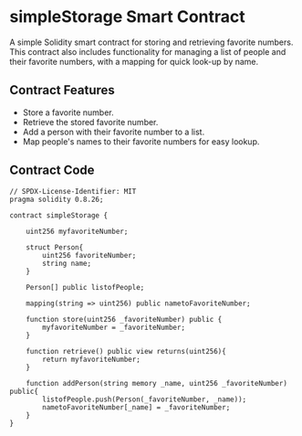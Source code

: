 # simpleStorage Smart Contract

A simple Solidity smart contract for storing and retrieving favorite numbers. This contract also includes functionality for managing a list of people and their favorite numbers, with a mapping for quick look-up by name.

## Contract Features

- Store a favorite number.
- Retrieve the stored favorite number.
- Add a person with their favorite number to a list.
- Map people's names to their favorite numbers for easy lookup.

## Contract Code

```solidity
// SPDX-License-Identifier: MIT
pragma solidity 0.8.26;

contract simpleStorage {

    uint256 myfavoriteNumber;

    struct Person{
        uint256 favoriteNumber;
        string name;
    }

    Person[] public listofPeople;

    mapping(string => uint256) public nametoFavoriteNumber;

    function store(uint256 _favoriteNumber) public {
        myfavoriteNumber = _favoriteNumber;
    }

    function retrieve() public view returns(uint256){
        return myfavoriteNumber;
    }

    function addPerson(string memory _name, uint256 _favoriteNumber) public{
        listofPeople.push(Person(_favoriteNumber, _name));
        nametoFavoriteNumber[_name] = _favoriteNumber;
    }
}
